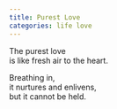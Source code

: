 ```yaml
---
title: Purest Love
categories: life love
---
```

The purest love  
is like fresh air to the heart.

Breathing in,  
it nurtures and enlivens,  
but it cannot be held.
